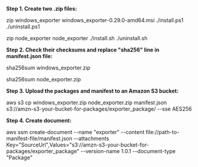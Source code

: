 **Step 1. Create two .zip files:**

zip windows_exporter windows_exporter-0.29.0-amd64.msi ./install.ps1 ./uninstall.ps1

zip node_exporter node_exporter ./install.sh ./uninstall.sh

**Step 2. Check their checksums and replace "sha256" line in **manifest.json** file:**

sha256sum windows_exporter.zip

sha256sum node_exporter.zip

**Step 3. Upload the packages and manifest to an Amazon S3 bucket:**

aws s3 cp windows_exporter.zip node_exporter.zip manifest.json s3://amzn-s3-your-bucket-for-packages/exporter_package/ --sse AES256

**Step 4. Create document:**

aws ssm create-document --name "exporter" --content file://path-to-manifest-file/manifest.json --attachments Key="SourceUrl",Values="s3://amzn-s3-your-bucket-for-packages/exporter_package" --version-name 1.0.1 --document-type "Package"
